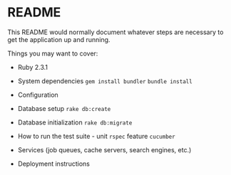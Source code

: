 # README

This README would normally document whatever steps are necessary to get the
application up and running.

Things you may want to cover:

* Ruby 2.3.1

* System dependencies  ```gem install bundler```  ```bundle install```

* Configuration

* Database setup ```rake db:create ```

* Database initialization ```rake db:migrate ```

* How to run the test suite - unit ```rspec``` feature ```cucumber```

* Services (job queues, cache servers, search engines, etc.)

* Deployment instructions
